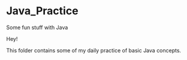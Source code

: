 # Java_Practice
Some fun stuff with Java

Hey!

This folder contains some of my daily practice of basic Java concepts.
